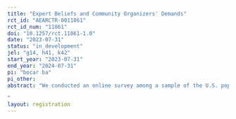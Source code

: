```yaml
---
title: "Expert Beliefs and Community Organizers' Demands"
rct_id: "AEARCTR-0011861"
rct_id_num: "11861"
doi: "10.1257/rct.11861-1.0"
date: "2023-07-31"
status: "in_development"
jel: "g14, h41, k42"
start_year: "2023-07-31"
end_year: "2024-07-31"
pi: "bocar ba"
pi_other:
abstract: "We conducted an online survey among a sample of the U.S. population to gauge their attitudes toward a police technology. Using a survey experiment, we investigated the extent to which individuals' support or opposition to the technology would be influenced by presenting them with information about their own predictions and the predictions of experts regarding the impact of widely publicized incidents of police killings on the stock performance of companies that contract with police.
"
layout: registration
---
```


